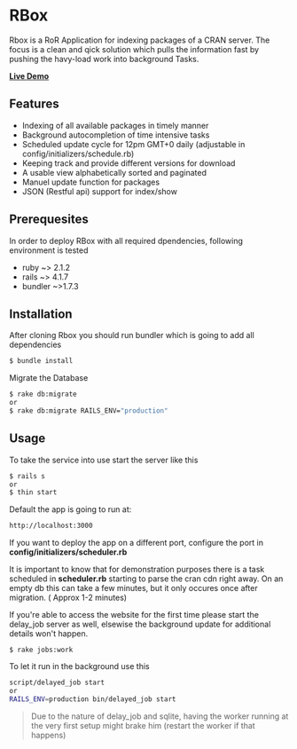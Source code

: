 # RBox

Rbox is a RoR Application for indexing packages of a CRAN server.
The focus is a clean and qick solution which pulls the information fast by pushing the havy-load work into background Tasks.

**[Live Demo](http:cloud.roddia.org:3001)**

## Features
* Indexing of all available packages in timely manner
* Background autocompletion of time intensive tasks 
* Scheduled update cycle for 12pm GMT+0 daily (adjustable in config/initializers/schedule.rb) 
* Keeping track and provide different versions for download
* A usable view alphabetically sorted and paginated
* Manuel update function for packages
* JSON (Restful api) support for index/show

## Prerequesites
In order to deploy RBox with all required dpendencies, following environment is tested
* ruby ~> 2.1.2
* rails ~> 4.1.7
* bundler ~>1.7.3


## Installation
After cloning Rbox you should run bundler which is going to add all dependencies
```bash
$ bundle install
```
Migrate the Database 
```bash
$ rake db:migrate
or
$ rake db:migrate RAILS_ENV="production"
```


## Usage
To take the service into use start the server like this
```bash
$ rails s 
or
$ thin start
```
Default the app is going to run at:
```bash
http://localhost:3000
```
If you want to deploy the app on a different port, configure the port in
**config/initializers/scheduler.rb**

It is important to know that for demonstration purposes there is a task scheduled
in **scheduler.rb** starting to parse the cran cdn right away. On an empty db this 
can take a few minutes, but it only occures once after migration. ( Approx 1-2 minutes)

If you're able to access the website for the first time please start the delay_job server as well,
elsewise the background update for additional details won't happen.

`$ rake jobs:work`

To let it run in the background use this

```bash
script/delayed_job start
or
RAILS_ENV=production bin/delayed_job start
```


> Due to the nature of delay_job and sqlite, having the worker
> running at the very first setup might brake him (restart the
> worker if that happens)





